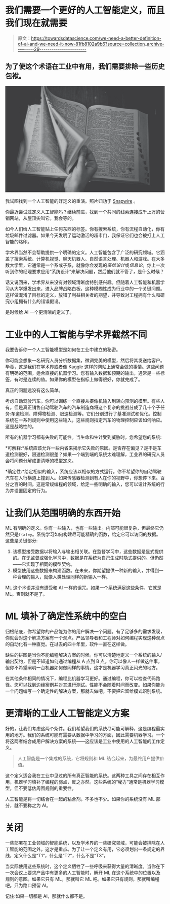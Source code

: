 # 我们需要一个更好的人工智能定义，而且我们现在就需要

> 原文：<https://towardsdatascience.com/we-need-a-better-definition-of-ai-and-we-need-it-now-81fb8102a9b6?source=collection_archive---------29----------------------->

## 为了使这个术语在工业中有用，我们需要排除一些历史包袱。

![](img/e3861162eb6bd628c1da9554910910d8.png)

我试图找到一个人工智能的好定义的重演。照片归功于 [Snapwire](https://www.pexels.com/photo/black-and-white-book-browse-dictionary-6997/) 。

你最近尝试过定义人工智能吗？继续前进，找到一个共同的线索连接成千上万的营销网站，从屋顶尖叫它。我会等的。

如今人们给人工智能贴上任何东西的标签。你有搜索系统，你有流程自动化，你有垃圾邮件过滤器。如果今天发明了运动激活的超市门，我保证它们也会被打上人工智能的烙印。

学术界当然不会帮助提供一个明确的定义。人工智能包含了广泛的研究领域。它涵盖了搜索系统、计算机视觉、聊天机器人、自然语言处理、机器人和游戏。在大多数大学里，它通常是一个系或子系，就像你会发现的*系统设计*或*信息论*。你上一次听到你的经理要求应用“系统设计”来解决问题，然后他们就不管了，是什么时候？

话又说回来，学术界从来没有对领域清晰度特别感兴趣。但随着人工智能和机器学习从大学爆发出来，进入品牌战略白板，这种模糊性成为行业中的一个关键问题。这样做混淆了目标的定义，放错了利益相关者的期望，并导致对工程拥有什么和研究小组拥有什么的错误假设。

是时候给 AI 一个更清晰的定义了。

# 工业中的人工智能与学术界截然不同

我要告诉你一个人工智能模型是如何在工业中建立的秘密。

你可能会想象一名研究人员分析数据集，微调完美的模型，然后将其发送给客户。毕竟，这是我们在学术界或者像 Kaggle 这样的网站上通常会做的事情。这些问题有明确的范围，适合直接的机器学习。您有输入数据和预期的输出，通常是一些标签，有时是连续的值。如果你的模型在指标上做得很好，你就完成了。

真正的问题远没有这么简单。

考虑自动驾驶汽车。你可以训练一个直接从摄像机输入到转向预测的模型。有些人有。但是真正销售自动驾驶汽车的汽车制造商将这个复杂的挑战分成了几十个子任务:车道检测、障碍物检测、限速检测等。它们分别进行了基准测试和优化。控制系统在一系列规则中使用这些输入，这些规则指定汽车的物理控制应该如何响应。这是战略性的。

所有的机器学习都有失败的可能性。当生命和生计受到威胁时，您希望您的系统:

*可解释:*系统应该允许一些内省来揭示它失败的原因。是否存在偏见？是不是车道检测很好，限速检测很差？如果一个端到端的系统太难理解，工业界的研究人员会将问题分解成更清晰的模型定义。

*确定性:*给定相似的输入，系统应该以相似的方式运行。你不希望你的自动驾驶汽车在人行横道上撞到人。如果传感器检测到有人在你的视野中，你想停下来。百分之百的时间。这是常规编程的领域，给定一些明确的输入，您可以设计系统的行为并设置固定的行为。

# 让我们从范围明确的东西开始

ML 有明确的定义。你有一些输入，也有一些输出。内部可能很复杂，但最终它仍然只是`f(x)=y`。系统学习如何构建尽可能精确的函数，给定它可以访问的数据。这些是关键部分:

1.  该模型接受数据以将输入与输出相关联。在监督学习中，这些数据是显式提供的。在无监督或强化学习中，数据是在系统为自己生成时隐式提供的。但仍然——它实现了相同的模型契约。
2.  模型使用这些数据来构建函数。在未来，你期望提供一种新的输入，并得到一种合理的输入，就像人类处理同样的新输入一样。

ML 这个术语并没有遭受和 AI 一样的诅咒。如果一个系统满足这些条件，它就是 ML。否则就不是了。

# ML 填补了确定性系统中的空白

归根结底，你希望你的产品能为你的用户解决一个问题。有了足够多的需求发现，你就会对这个解决方案有一个观点。产品领导者和工程师对如何编程实现这种观点的自动化有一种直觉。在过去的四十年里，软件一直在这样做。

缺失的拼图是当你不能编程解决方案的时候。你可以清楚地定义一个系统的输入/输出契约，但是不知道如何通过编程从 A 点到 B 点。你可以像人一样做这件事，但你不希望阐明一台机器如何做同样的事情。这才是机器学习真正闪光的地方。

在其他条件相同的情况下，编程比机器学习更好。通过编程，你可以检查代码路径。您可以找到边缘案例并对其进行测试。性能不会随着时间而改变。如果你能为一个问题编写一个确定性的解决方案，那就去做吧。不要把它留给模式识别系统。

# 更清晰的工业人工智能定义方案

好的，让我们考虑这两个条件。我们希望我们的系统尽可能可解释，这是编程最实用的地方。我们的系统可能有需要从数据中学习的方面，因此需要机器学习。一个将这两者结合成用户解决方案的系统——这应该是工业中使用的人工智能的工作定义。

> 人工智能是一个集成的系统，它将规则和 ML 结合起来，为最终用户提供价值。

这个定义适合我在工业中见过的所有真正智能的系统。这两种工具之间存在相互作用，机器学习填补了编程的弱点，反之亦然。这些系统的“秘方”通常是机器学习模型，但不要低估周围规则的重要性。

人工智能是将一切结合在一起的粘合剂。不多也不少。如果你的系统没有 ML 部分，就不要称之为 AI。

# 关闭

一些部署在工业领域的智能系统，以及学术界的一些研究领域，可能会被排除在人工智能的范围之外。这才是重点。为了让一个定义有用，它必须划出一条规定的界线，定义什么是“T1”，什么是“T2”，什么不是“T3”。

当实际使用这些系统时，这个定义牺牲了一些呼吸来获得大量的清晰度。当你在下一次会议上要求产品中有更多的人工智能时，解开 ML 在这个系统中的位置以及规则的意图。如果它只有 ML，那就叫它 ML 吧。如果它只有规则，那就叫编程吧。只为路口预留 AI。

记住:如果一切都是 AI，那就什么都不是。